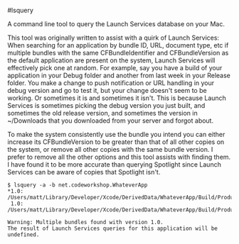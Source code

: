 #lsquery

A command line tool to query the Launch Services database on your Mac.

This tool was originally written to assist with a quirk of Launch Services: When searching for an application by bundle ID, URL, document type, etc if multiple bundles with the same CFBundleIdentifier and CFBundleVersion as the default application are present on the system, Launch Services will effectively pick one at random. For example, say you have a build of your application in your Debug folder and another from last week in your Release folder. You make a change to push notification or URL handling in your debug version and go to test it, but your change doesn't seem to be working. Or sometimes it is and sometimes it isn't. This is because Launch Services is sometimes picking the debug version you just built, and sometimes the old release version, and sometimes the version in ~/Downloads that you downloaded from your server and forgot about.

To make the system consistently use the bundle you intend you can either increase its CFBundleVersion to be greater than that of all other copies on the system, or remove all other copies with the same bundle version. I prefer to remove all the other options and this tool assists with finding them. I have found it to be more accurate than querying Spotlight since Launch Services can be aware of copies that Spotlight isn't.


    $ lsquery -a -b net.codeworkshop.WhateverApp
    *1.0: /Users/matt/Library/Developer/Xcode/DerivedData/WhateverApp/Build/Products/Release/WhateverApp.app
     1.0: /Users/matt/Library/Developer/Xcode/DerivedData/WhateverApp/Build/Products/Debug/WhateverApp.app

    Warning: Multiple bundles found with version 1.0.
    The result of Launch Services queries for this application will be undefined.

